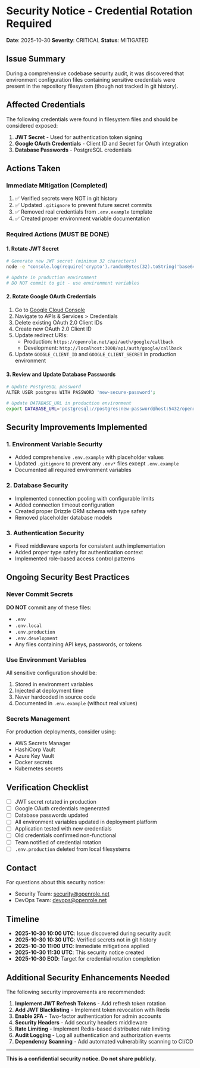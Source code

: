 # Security Notice - Credential Rotation Required

**Date**: 2025-10-30
**Severity**: CRITICAL
**Status**: MITIGATED

## Issue Summary

During a comprehensive codebase security audit, it was discovered that environment configuration files containing sensitive credentials were present in the repository filesystem (though not tracked in git history).

## Affected Credentials

The following credentials were found in filesystem files and should be considered exposed:

1. **JWT Secret** - Used for authentication token signing
2. **Google OAuth Credentials** - Client ID and Secret for OAuth integration
3. **Database Passwords** - PostgreSQL credentials

## Actions Taken

### Immediate Mitigation (Completed)

1. ✅ Verified secrets were NOT in git history
2. ✅ Updated `.gitignore` to prevent future secret commits
3. ✅ Removed real credentials from `.env.example` template
4. ✅ Created proper environment variable documentation

### Required Actions (MUST BE DONE)

#### 1. Rotate JWT Secret

```bash
# Generate new JWT secret (minimum 32 characters)
node -e "console.log(require('crypto').randomBytes(32).toString('base64'))"

# Update in production environment
# DO NOT commit to git - use environment variables
```

#### 2. Rotate Google OAuth Credentials

1. Go to [Google Cloud Console](https://console.cloud.google.com/)
2. Navigate to APIs & Services > Credentials
3. Delete existing OAuth 2.0 Client IDs
4. Create new OAuth 2.0 Client ID
5. Update redirect URIs:
   - Production: `https://openrole.net/api/auth/google/callback`
   - Development: `http://localhost:3000/api/auth/google/callback`
6. Update `GOOGLE_CLIENT_ID` and `GOOGLE_CLIENT_SECRET` in production environment

#### 3. Review and Update Database Passwords

```bash
# Update PostgreSQL password
ALTER USER postgres WITH PASSWORD 'new-secure-password';

# Update DATABASE_URL in production environment
export DATABASE_URL='postgresql://postgres:new-password@host:5432/openrole'
```

## Security Improvements Implemented

### 1. Environment Variable Security

- Added comprehensive `.env.example` with placeholder values
- Updated `.gitignore` to prevent any `.env*` files except `.env.example`
- Documented all required environment variables

### 2. Database Security

- Implemented connection pooling with configurable limits
- Added connection timeout configuration
- Created proper Drizzle ORM schema with type safety
- Removed placeholder database models

### 3. Authentication Security

- Fixed middleware exports for consistent auth implementation
- Added proper type safety for authentication context
- Implemented role-based access control patterns

## Ongoing Security Best Practices

### Never Commit Secrets

**DO NOT** commit any of these files:
- `.env`
- `.env.local`
- `.env.production`
- `.env.development`
- Any files containing API keys, passwords, or tokens

### Use Environment Variables

All sensitive configuration should be:
1. Stored in environment variables
2. Injected at deployment time
3. Never hardcoded in source code
4. Documented in `.env.example` (without real values)

### Secrets Management

For production deployments, consider using:
- AWS Secrets Manager
- HashiCorp Vault
- Azure Key Vault
- Docker secrets
- Kubernetes secrets

## Verification Checklist

- [ ] JWT secret rotated in production
- [ ] Google OAuth credentials regenerated
- [ ] Database passwords updated
- [ ] All environment variables updated in deployment platform
- [ ] Application tested with new credentials
- [ ] Old credentials confirmed non-functional
- [ ] Team notified of credential rotation
- [ ] `.env.production` deleted from local filesystems

## Contact

For questions about this security notice:
- Security Team: security@openrole.net
- DevOps Team: devops@openrole.net

## Timeline

- **2025-10-30 10:00 UTC**: Issue discovered during security audit
- **2025-10-30 10:30 UTC**: Verified secrets not in git history
- **2025-10-30 11:00 UTC**: Immediate mitigations applied
- **2025-10-30 11:30 UTC**: This security notice created
- **2025-10-30 EOD**: Target for credential rotation completion

## Additional Security Enhancements Needed

The following security improvements are recommended:

1. **Implement JWT Refresh Tokens** - Add refresh token rotation
2. **Add JWT Blacklisting** - Implement token revocation with Redis
3. **Enable 2FA** - Two-factor authentication for admin accounts
4. **Security Headers** - Add security headers middleware
5. **Rate Limiting** - Implement Redis-based distributed rate limiting
6. **Audit Logging** - Log all authentication and authorization events
7. **Dependency Scanning** - Add automated vulnerability scanning to CI/CD

---

**This is a confidential security notice. Do not share publicly.**
